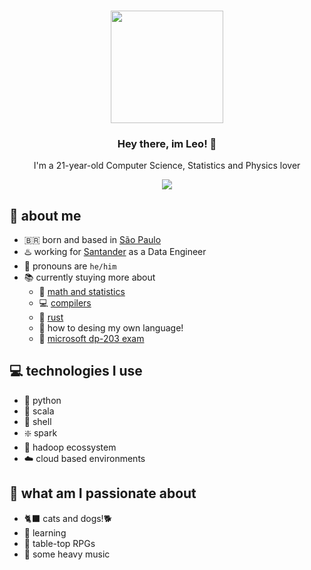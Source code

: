 <h3 align="center">
<img width="180" src="https://github.com/leomoreno11/leomoreno11/blob/main/materials/sassy-black.gif"> 
         <h3 align="center">
                  Hey there, im Leo! 👋
         </h3>
         <p align="center">
                  I'm a 21-year-old Computer Science, Statistics and Physics lover
         </p>
</h3>

<p align="center"><img src="https://camo.githubusercontent.com/cb9809a116e700426c84ac6e5a92b6631f6fe786f22c77a824e68d499f200687/68747470733a2f2f63617073756c652d72656e6465722e76657263656c2e6170702f6170693f747970653d7265637426636f6c6f723d6772616469656e74266865696768743d32"/></p>

## 🔭 about me
- 🇧🇷  born and based in [São Paulo](https://en.wikipedia.org/wiki/S%C3%A3o_Paulo)
- ♨️ working for [Santander](https://en.wikipedia.org/wiki/Banco_Santander) as a Data Engineer
- 🐍 pronouns are `he/him`
- 📚 currently stuying more about
    * 🧮 [math and statistics](https://en.wikipedia.org/wiki/Statistics)
    * 💻 [compilers](https://en.wikipedia.org/wiki/Compiler)
    * 🦀 [rust](https://www.rust-lang.org/)
    * 📝 how to desing my own language!
    * 🥇 [microsoft dp-203 exam](https://learn.microsoft.com/en-us/certifications/exams/dp-203/)

## 💻 technologies I use
- 🐍 python
- 🍓 scala
- 🐚 shell
- ❇️ spark
- 🐘 hadoop ecossystem
- ☁️ cloud based environments

## 🖤 what am I passionate about
- 🐈‍⬛ cats and dogs!🐕 
- 📖 learning
- 🎲 table-top RPGs
- 🎸 some heavy music
